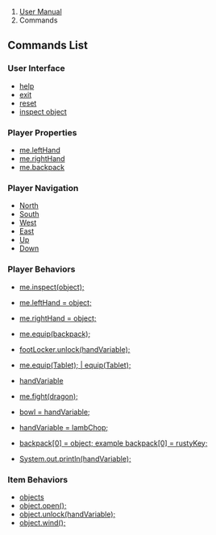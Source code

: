 <ol class="breadcrumb">
  <li><a href="#/docs/contents">User Manual</a></li>
  <li class="active">Commands</li>
</ol>

## Commands List

### User Interface

- [help](#/docs/commands.ui.help)
- [exit](#/docs/commands.ui.exit)
- [reset](#/docs/commands.ui.reset)
- [inspect object](#/docs/commands.player.inspect)

### Player Properties

- [me.leftHand](#/docs/commands.me.leftHand)
- [me.rightHand](#/docs/commands.me.rightHand)
- [me.backpack](#/docs/commands.me.backpack)

### Player Navigation

- [North](#/docs/commands.navigation.north)
- [South](#/docs/commands.navigation.south)
- [West](#/docs/commands.navigation.west)
- [East](#/docs/commands.navigation.east)
- [Up](#/docs/commands.navigation.up)
- [Down](#/docs/commands.navigation.down)

### Player Behaviors

- [me.inspect(object);](#/docs/commands.player.inspect)
- [me.leftHand = object;](#/docs/commands.player.leftHand)
- [me.rightHand = object;](#/docs/commands.player.rightHand)
- [me.equip(backpack);](#/docs/commands.player.equip)

- [footLocker.unlock(handVariable);](#/docs/commands.player.footLocker)
- [me.equip(Tablet);   |   equip(Tablet);](#/docs/commands.player.tablet)

- [handVariable](#/docs/commands.player.handVariable)
- [me.fight(dragon);](#/docs/commands.player.fight)
- [bowl = handVariable;](#/docs/commands.player.bowl)
- [handVariable = lambChop;](#/docs/commands.player.lambChop)
- [backpack[0] = object;  example backpack[0] = rustyKey;](#/docs/commands.player.backpackAssignment)

- [System.out.println(handVariable);](#/docs/commands.player.inventory)

### Item Behaviors

- [objects](#/docs/commands.item.objects)
- [object.open();](#/docs/commands.item.open)
- [object.unlock(handVariable);](#/docs/commands.item.unlock)
- [object.wind();](#/docs/commands.item.wind)
